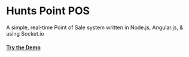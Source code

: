 # Hunts Point POS

A simple, real-time Point of Sale system written in Node.js, Angular.js, & using Socket.io

#### [Try the Demo](http://pos.afaqtariq.com/)



